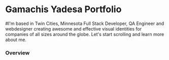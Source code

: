 # Gamachis Yadesa Portfolio

#I'm based in Twin Cities, Minnesota Full Stack Developer, QA Engineer and webdesigner creating awesome and effective visual identities for companies of all sizes around the globe. Let's start scrolling and learn more about me.

### Overview


